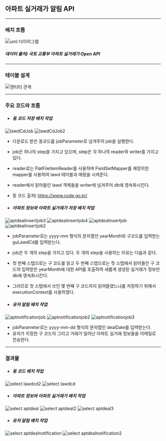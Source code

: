 ## 아파트 실거래가 알림 API

---
### 배치 흐름
![uml 다이어그램](https://user-images.githubusercontent.com/64354998/171605625-2a0cc778-c336-49e0-b575-3c84aefec762.PNG)
##### 데이터 출처) 국토 교통부 아파트 실거래가 Open API

---
### 테이블 설계
![엔티티 관계](https://user-images.githubusercontent.com/64354998/171606527-e43c06b2-8c15-4294-bdc8-591e143a6e0c.PNG)

---
### 주요 코드와 흐름
* ##### 동 코드 저장 배치 작업
![lawdCdJob](https://user-images.githubusercontent.com/64354998/171607232-eee8d5f1-e34e-479a-a3c6-fdef14001003.PNG)
![lawdCdJob2](https://user-images.githubusercontent.com/64354998/171607238-d40965cc-2094-486d-bf42-5f35d67cc4a2.PNG)
  * 다운로드 받은 동코드를 jobParameter로 넘겨주어 job을 실행한다.
  * job은 하나의 step을 가지고 있으며, step은 각 하나의 reader와 writer를 가지고있다.
  * reader로는 FlatFileItemReader를 사용하며 FieldSetMapper를 재정의한 mapper를 사용하여 lawd 테이블과 매핑을 시켜준다.
  * reader에서 읽어들인 lawd 객체들을 writer에 넘겨주어 db에 영속화시킨다.
  * 동 코드 출처) https://www.code.go.kr/

* ##### 아파트 정보와 아파트 실거래가 저장 배치 작업
![aptdealinsertjob3](https://user-images.githubusercontent.com/64354998/171610253-7baa42e1-22a1-486d-b1e7-65f25871710a.PNG)
![aptdealinsertjob4](https://user-images.githubusercontent.com/64354998/171610568-47c8eafb-7aa5-415b-872d-dba27d75130d.PNG)
![aptdealinsertjob](https://user-images.githubusercontent.com/64354998/171610277-3e085c3d-d97a-4384-9060-3df0d727b564.PNG)
![aptdealinsertjob2](https://user-images.githubusercontent.com/64354998/171610281-809bd983-7218-450c-888d-839792413906.PNG)
  * jobParameter로는 yyyy-mm 형식의 문자열인 yearMonth와 구코드를 입력받는 guLawdCd를 입력받는다.
  * job은 두 개의 step을 가지고 있다. 두 개의 step을 사용하는 이유는 다음과 같다.
  * 첫 번째 스텝으로는 구 코드를 읽고 두 번째 스텝으로는 첫 스텝에서 읽어들인 구 코드의 입력받은 yearMonth에 대한 API를 호출하여 새롭게 생성된 실거래가 정보만 db에 영속화시킨다.
  * 그러므로 첫 스텝에서 쓰인 몇 번째 구 코드까지 읽어들였느냐를 저장하기 위해서 executionContext를 사용하였다.

* ##### 유저 알림 배치 작업
![aptnotificationjob](https://user-images.githubusercontent.com/64354998/171612846-4c063702-de35-49e3-932e-6756a8dc1f0e.PNG)
![aptnotificationjob2](https://user-images.githubusercontent.com/64354998/171612854-3f6e4639-a642-4509-9c06-d24470bce9f0.PNG)
![aptnotificationjob3](https://user-images.githubusercontent.com/64354998/171612863-da7ea247-8c8a-4249-b514-d9178dafdafc.PNG)
  * jobParameter로는 yyyy-mm-dd 형식의 문자열인 dealDate를 입력받는다.
  * 유저가 지정한 구 코드의 그리고 거래가 일어난 아파트 실거래 정보들을 이메일로 전송한다.

---
### 결과물
* ##### 동 코드 배치 작업
![select lawdcd2](https://user-images.githubusercontent.com/64354998/171613372-31ce67d5-0b74-4330-bf26-4e734db03917.PNG)
![select lawdcd](https://user-images.githubusercontent.com/64354998/171613369-7bf80f3f-0d84-42cf-9074-755b13ea3340.PNG)

* ##### 아파트 정보와 아파트 실거래가 배치 작업
![select aptdeal](https://user-images.githubusercontent.com/64354998/171613887-874fc604-ff8d-4fef-9832-6145be550eef.PNG)
![select aptdeal2](https://user-images.githubusercontent.com/64354998/171613892-2152b934-7818-4c8f-85cc-502d793e6706.PNG)
![select aptdeal3](https://user-images.githubusercontent.com/64354998/171613895-8f58031b-a9ed-4147-9332-43d946f79485.PNG)

* ##### 유저 알림 배치 작업
![select aptdealnotification](https://user-images.githubusercontent.com/64354998/171614052-04ce0c58-d365-4d74-8c6e-d6ca9fc6530b.PNG)
![select aptdealnotification2](https://user-images.githubusercontent.com/64354998/171614054-5faa8a0b-135a-44ed-8963-4aeee7dddf4f.PNG)

